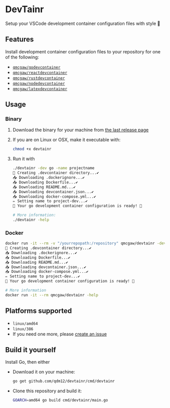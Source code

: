 # DevTainr

Setup your VSCode development container configuration files with style 🦗

## Features

Install development container configuration files to your repository for one of the following:

- [`qmcgaw/godevcontainer`](https://github.com/qdm12/godevcontainer)
- [`qmcgaw/reactdevcontainer`](https://github.com/qdm12/reactdevcontainer)
- [`qmcgaw/rustdevcontainer`](https://github.com/qdm12/rustdevcontainer)
- [`qmcgaw/nodedevcontainer`](https://github.com/qdm12/nodedevcontainer)
- [`qmcgaw/latexdevcontainer`](https://github.com/qdm12/latexdevcontainer)

## Usage

### Binary

1. Download the binary for your machine from [the last release page](https://github.com/qdm12/devtainr/releases/latest)
1. If you are on Linux or OSX, make it executable with:

    ```sh
    chmod +x devtainr
    ```

1. Run it with

    ```sh
    ./devtainr -dev go -name projectname
    📁 Creating .devcontainer directory...✔️
    📥 Downloading .dockerignore...✔️
    📥 Downloading Dockerfile...✔️
    📥 Downloading README.md...✔️
    📥 Downloading devcontainer.json...✔️
    📥 Downloading docker-compose.yml...✔️
    ✏️ Setting name to project-dev...✔️
    🦾 Your go development container configuration is ready! 🚀

    # More information:
    ./devtainr -help
    ```

### Docker

```sh
docker run -it --rm -v "/yourrepopath:/repository" qmcgaw/devtainr -dev go -path /repository -name projectname
📁 Creating .devcontainer directory...✔️
📥 Downloading .dockerignore...✔️
📥 Downloading Dockerfile...✔️
📥 Downloading README.md...✔️
📥 Downloading devcontainer.json...✔️
📥 Downloading docker-compose.yml...✔️
✏️ Setting name to project-dev...✔️
🦾 Your go development container configuration is ready! 🚀

# More information
docker run -it --rm qmcgaw/devtainr -help
```

## Platforms supported

- `linux/amd64`
- `linux/386`
- If you need one more, please [create an issue](https://github.com/qdm12/devtainr/issues/new)

## Build it yourself

Install Go, then either

- Download it on your machine:

  ```sh
  go get github.com/qdm12/devtainr/cmd/devtainr
  ```

- Clone this repository and build it:

  ```sh
  GOARCH=amd64 go build cmd/devtainr/main.go
  ```
